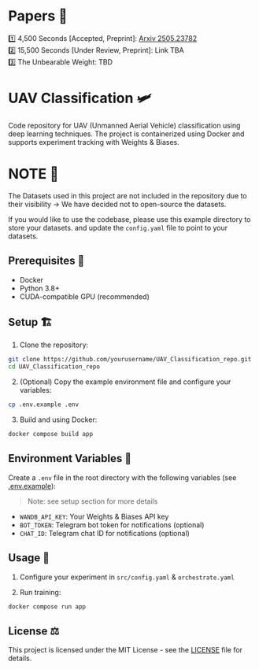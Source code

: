 # Papers 📜

 1️⃣ 4,500 Seconds [Accepted, Preprint]: [Arxiv 2505.23782](https://arxiv.org/abs/2505.23782) </br>
 2️⃣ 15,500 Seconds [Under Review, Preprint]: Link TBA </br>
 3️⃣ The Unbearable Weight: TBD </br>

# UAV Classification 🛩️

Code repository for UAV (Unmanned Aerial Vehicle) classification using deep learning techniques. The project is containerized using Docker and supports experiment tracking with Weights & Biases.

# **NOTE** 📎

The Datasets used in this project are not included in the repository due to their visibility -> We have decided not to open-source the datasets.

If you would like to use the codebase, please use this example directory to store your datasets. and update the `config.yaml` file to point to your datasets.

## Prerequisites 🔮

- Docker
- Python 3.8+
- CUDA-compatible GPU (recommended)

## Setup 🏗️

1. Clone the repository:
```bash
git clone https://github.com/yourusername/UAV_Classification_repo.git
cd UAV_Classification_repo
```

2. (Optional) Copy the example environment file and configure your variables:
```bash
cp .env.example .env
```

3. Build and using Docker:

```bash
docker compose build app
```

## Environment Variables 📨

Create a `.env` file in the root directory with the following variables (see [.env.example](https://github.com/AndrewPBerg/UAV_Classification/blob/master/.env.example)):
> Note: see setup section for more details

- `WANDB_API_KEY`: Your Weights & Biases API key
- `BOT_TOKEN`: Telegram bot token for notifications (optional)
- `CHAT_ID`: Telegram chat ID for notifications (optional)

## Usage 🐳
1. Configure your experiment in `src/config.yaml` & `orchestrate.yaml`

2. Run training:
```bash
docker compose run app
```
## License ⚖️

This project is licensed under the MIT License - see the [LICENSE](LICENSE) file for details. 
